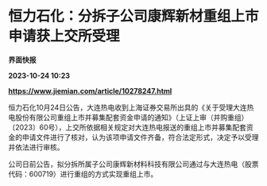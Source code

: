 # 恒力石化：分拆子公司康辉新材重组上市申请获上交所受理
**界面快报**

**2023-10-24 10:23**

**https://www.jiemian.com/article/10278247.html**

恒力石化10月24日公告，大连热电收到上海证券交易所出具的《关于受理大连热电股份有限公司重组上市并募集配套资金申请的通知》（上证上审（并购重组）〔2023〕60号），上交所依据相关规定对大连热电报送的重组上市并募集配套资金的申请文件进行了核对，认为该项申请文件齐备，符合法定形式，决定予以受理并依法进行审核。

公司日前公告，拟分拆所属子公司康辉新材料科技有限公司通过与大连热电（股票代码：600719）进行重组的方式实现重组上市。